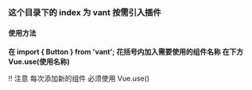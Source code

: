 ### 这个目录下的 index 为 vant 按需引入插件

#### 使用方法

**在 import { Button } from 'vant'; 花括号内加入需要使用的组件名称 在下方 Vue.use(使用名称)**

!! 注意 每次添加新的组件 必须使用 Vue.use()
